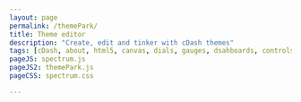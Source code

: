```yaml
---
layout: page
permalink: /themePark/
title: Theme editor
description: "Create, edit and tinker with cDash themes"
tags: [cDash, about, html5, canvas, dials, gauges, dsahboards, controls, jQuery]
pageJS: spectrum.js 
pageJS2: themePark.js 
pageCSS: spectrum.css

---
```



<div id="content-single">
    <div id="themeParkLeft">
    </div>
    <div id="themeParkRight">
        <canvas id="dashboard" width="200" height="200"></canvas>
    </div>
 </div>